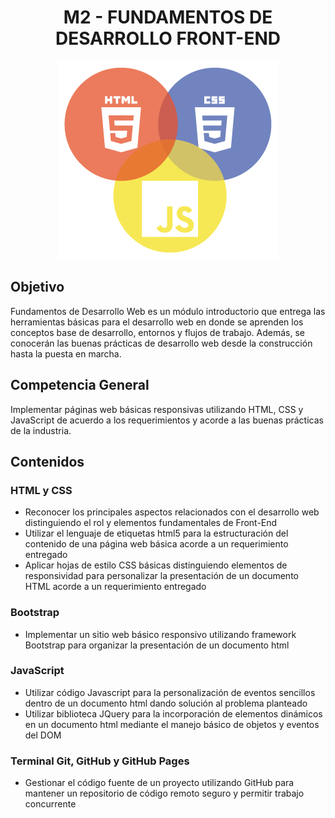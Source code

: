 <h1 align="center">M2 - FUNDAMENTOS DE DESARROLLO FRONT-END</h1>


<div align="center">
  <img src="./frontend.webp" alt="Front-End" title="Front-End">
</div>

## Objetivo
Fundamentos de Desarrollo Web es un módulo introductorio que entrega las herramientas básicas para el desarrollo web en
donde se aprenden los conceptos base de desarrollo, entornos y flujos de trabajo. Además, se conocerán las buenas
prácticas de desarrollo web desde la construcción hasta la puesta en marcha.

## Competencia General
Implementar páginas web básicas responsivas utilizando HTML, CSS y JavaScript de acuerdo a los requerimientos y acorde
a las buenas prácticas de la industria.

## Contenidos
### HTML y CSS
  - Reconocer los principales aspectos relacionados con el desarrollo web distinguiendo el rol y elementos fundamentales de Front-End
  - Utilizar el lenguaje de etiquetas html5 para la estructuración del contenido de una página web básica acorde a un requerimiento entregado
  - Aplicar hojas de estilo CSS básicas distinguiendo elementos de responsividad para personalizar la presentación de un documento HTML acorde a un requerimiento entregado
### Bootstrap
  - Implementar un sitio web básico responsivo utilizando framework Bootstrap para organizar la presentación de un documento html
### JavaScript
  - Utilizar código Javascript para la personalización de eventos sencillos dentro de un documento html dando solución al problema planteado
  - Utilizar biblioteca JQuery para la incorporación de elementos dinámicos en un documento html mediante el manejo básico de objetos y eventos del DOM
### Terminal Git, GitHub y GitHub Pages
  - Gestionar el código fuente de un proyecto utilizando GitHub para mantener un repositorio de código remoto seguro y permitir trabajo concurrente
